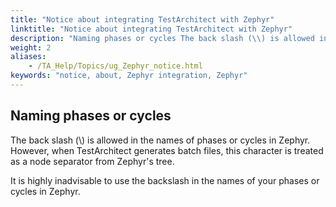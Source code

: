```yaml
--- 
title: "Notice about integrating TestArchitect with Zephyr"
linktitle: "Notice about integrating TestArchitect with Zephyr"
description: "Naming phases or cycles The back slash (\\) is allowed in the names of phases or cycles in Zephyr. However, when TestArchitect generates batch files, this character is treated as a node separator from ..."
weight: 2
aliases: 
    - /TA_Help/Topics/ug_Zephyr_notice.html
keywords: "notice, about, Zephyr integration, Zephyr"
---
```


## Naming phases or cycles

The back slash \(\\\) is allowed in the names of phases or cycles in Zephyr. However, when TestArchitect generates batch files, this character is treated as a node separator from Zephyr's tree.

It is highly inadvisable to use the backslash in the names of your phases or cycles in Zephyr.




